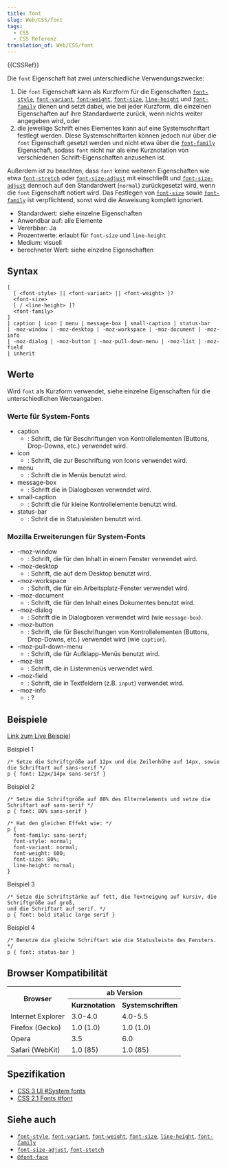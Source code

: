 ```yaml
---
title: font
slug: Web/CSS/font
tags:
  - CSS
  - CSS Referenz
translation_of: Web/CSS/font
---
```

{{CSSRef}}

Die `font` Eigenschaft hat zwei unterschiedliche Verwendungszwecke:

1.  Die `font` Eigenschaft kann als Kurzform für die Eigenschaften [`font-style`](/de/docs/Web/CSS/font-style), [`font-variant`](/de/docs/Web/CSS/font-variant), [`font-weight`](/de/docs/Web/CSS/font-weight), [`font-size`](/de/docs/Web/CSS/font-size), [`line-height`](/de/docs/Web/CSS/line-height) und [`font-family`](/de/docs/Web/CSS/font-family) dienen und setzt dabei, wie bei jeder Kurzform, die einzelnen Eigenschaften auf ihre Standardwerte zurück, wenn nichts weiter angegeben wird, oder
2.  die jeweilige Schrift eines Elementes kann auf eine Systemschriftart festlegt werden. Diese Systemschriftarten können jedoch nur über die `font` Eigenschaft gesetzt werden und nicht etwa über die [`font-family`](/de/CSS/font-family) Eigenschaft, sodass `font` nicht nur als eine Kurznotation von verschiedenen Schrift-Eigenschaften anzusehen ist.

Außerdem ist zu beachten, dass `font` keine weiteren Eigenschaften wie etwa [`font-stretch`](/de/docs/Web/CSS/font-stretch) oder [`font-size-adjust`](/de/docs/Web/CSS/font-size-adjust) mit einschließt und [`font-size-adjust`](/de/docs/Web/CSS/font-size-adjust) dennoch auf den Standardwert (`normal`) zurückgesetzt wird, wenn die `font` Eigenschaft notiert wird.
Das Festlegen von [`font-size`](/de/docs/Web/CSS/font-size) sowie [`font-family`](/de/docs/Web/CSS/font-family) ist verpflichtend, sonst wird die Anweisung komplett ignoriert.

- Standardwert: siehe einzelne Eigenschaften
- Anwendbar auf: alle Elemente
- Vererbbar: Ja
- Prozentwerte: erlaubt für `font-size` und `line-height`
- Medium: visuell
- berechneter Wert: siehe einzelne Eigenschaften

## Syntax

    [
      [ <font-style> || <font-variant> || <font-weight> ]?
      <font-size>
      [ / <line-height> ]?
      <font-family>
    ]
    | caption | icon | menu | message-box | small-caption | status-bar
    | -moz-window | -moz-desktop | -moz-workspace | -moz-document | -moz-info
    | -moz-dialog | -moz-button | -moz-pull-down-menu | -moz-list | -moz-field
    | inherit

## Werte

Wird `font` als Kurzform verwendet, siehe einzelne Eigenschaften für die unterschiedlichen Werteangaben.

### Werte für System-Fonts

- caption
  - : Schrift, die für Beschriftungen von Kontrollelementen (Buttons, Drop-Downs, etc.) verwendet wird.
- icon
  - : Schrift, die zur Beschriftung von Icons verwendet wird.
- menu
  - : Schrift die in Menüs benutzt wird.
- message-box
  - : Schrift die in Dialogboxen verwendet wird.
- small-caption
  - : Schrift die für kleine Kontrollelemente benutzt wird.
- status-bar
  - : Schrit die in Statusleisten benutzt wird.

### Mozilla Erweiterungen für System-Fonts

- \-moz-window
  - : Schrift, die für den Inhalt in einem Fenster verwendet wird.
- \-moz-desktop
  - : Schrift, die auf dem Desktop benutzt wird.
- \-moz-workspace
  - : Schrift, die für ein Arbeitsplatz-Fenster verwendet wird.
- \-moz-document
  - : Schrift, die für den Inhalt eines Dokumentes benutzt wird.
- \-moz-dialog
  - : Schrift die in Dialogboxen verwendet wird (wie `message-box`).
- \-moz-button
  - : Schrift, die für Beschriftungen von Kontrollelementen (Buttons, Drop-Downs, etc.) verwendet wird (wie `caption`).
- \-moz-pull-down-menu
  - : Schrift, die für Aufklapp-Menüs benutzt wird.
- \-moz-list
  - : Schrift, die in Listenmenüs verwendet wird.
- \-moz-field
  - : Schrift, die in Textfeldern (z.B. `input`) verwendet wird.
- \-moz-info
  - : ?

## Beispiele

[Link zum Live Beispiel](/samples/cssref/font.html "https://developer.mozilla.org/samples/cssref/font.html")

Beispiel 1

    /* Setze die Schriftgröße auf 12px und die Zeilenhöhe auf 14px, sowie die Schriftart auf sans-serif */
    p { font: 12px/14px sans-serif }

Beispiel 2

    /* Setze die Schriftgröße auf 80% des Elternelements und setze die Schriftart auf sans-serif */
    p { font: 80% sans-serif }

    /* Hat den gleichen Effekt wie: */
    p {
      font-family: sans-serif;
      font-style: normal;
      font-variant: normal;
      font-weight: 600;
      font-size: 80%;
      line-height: normal;
    }

Beispiel 3

    /* Setze die Schriftstärke auf fett, die Textneigung auf kursiv, die Schriftgröße auf groß,
    und die Schriftart auf serif. */
    p { font: bold italic large serif }

Beispiel 4

    /* Benutze die gleiche Schriftart wie die Statusleiste des Fensters. */
    p { font: status-bar }

## Browser Kompatibilität

<table class="standard-table">
  <tbody>
    <tr>
      <th rowspan="2">Browser</th>
      <th colspan="2">ab Version</th>
    </tr>
    <tr>
      <th>Kurznotation</th>
      <th>Systemschriften</th>
    </tr>
    <tr>
      <td>Internet Explorer</td>
      <td>3.0-4.0</td>
      <td>4.0-5.5</td>
    </tr>
    <tr>
      <td>Firefox (Gecko)</td>
      <td>1.0 (1.0)</td>
      <td>1.0 (1.0)</td>
    </tr>
    <tr>
      <td>Opera</td>
      <td>3.5</td>
      <td>6.0</td>
    </tr>
    <tr>
      <td>Safari (WebKit)</td>
      <td>1.0 (85)</td>
      <td>1.0 (85)</td>
    </tr>
  </tbody>
</table>

## Spezifikation

- [CSS 3 UI #System fonts](http://www.w3.org/TR/css3-ui/#system0)
- [CSS 2.1 Fonts #font](http://www.w3.org/TR/CSS21/fonts.html#font-shorthand)

## Siehe auch

- [`font-style`](/de/docs/Web/CSS/font-style), [`font-variant`](/de/docs/Web/CSS/font-variant), [`font-weight`](/de/docs/Web/CSS/font-weight), [`font-size`](/de/docs/Web/CSS/font-size), [`line-height`](/de/docs/Web/CSS/line-height), [`font-family`](/de/docs/Web/CSS/font-family)
- [`font-size-adjust`](/de/docs/Web/CSS/font-size-adjust), [`font-stetch`](/de/docs/Web/CSS/font-stetch)
- [`@font-face`](/de/docs/Web/CSS/@font-face)
